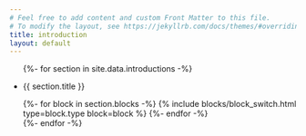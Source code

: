 ```yaml
---
# Feel free to add content and custom Front Matter to this file.
# To modify the layout, see https://jekyllrb.com/docs/themes/#overriding-theme-defaults
title: introduction
layout: default
---
```

<div class="Introductions Introductions__container pt2">

  <ul class="list-reset">
    {%- for section in site.data.introductions -%}
      <li class="Introductions__introduction clearfix founders-grotesk color-gray pb3" data-section id="{{ section.target_id }}">
        <div class="col py1 lg:col-3 lg:py0">
          <p class="font-size-xs uppercase color-gray">
            {{ section.title }}
          </p>
        </div>
        <div class="col lg:col-9">
          {%- for block in section.blocks -%}
              {% include blocks/block_switch.html type=block.type block=block %}
          {%- endfor -%}
        </div>
      </li>
    {%- endfor -%}
  </ul>

</div>
